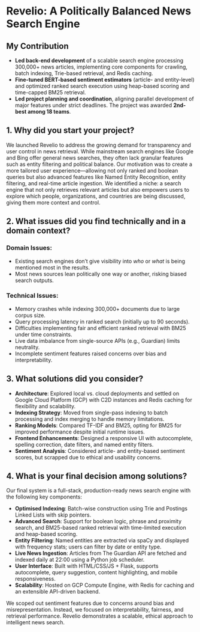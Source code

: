 # Revelio: A Politically Balanced News Search Engine

## My Contribution 
- **Led back-end development** of a scalable search engine processing 300,000+ news articles, implementing core components for crawling, batch indexing, Trie-based retrieval, and Redis caching.
-  **Fine-tuned BERT-based sentiment estimators** (article- and entity-level) and optimized ranked search execution using heap-based scoring and time-capped BM25 retrieval.
-  **Led project planning and coordination**, aligning parallel development of major features under strict deadlines. The project was awarded **2nd-best among 18 teams**.

## 1. Why did you start your project?

We launched Revelio to address the growing demand for transparency and user control in news retrieval. While mainstream search engines like Google and Bing offer general news searches, they often lack granular features such as entity filtering and political balance. Our motivation was to create a more tailored user experience—allowing not only ranked and boolean queries but also advanced features like Named Entity Recognition, entity filtering, and real-time article ingestion. We identified a niche: a search engine that not only retrieves relevant articles but also empowers users to explore which people, organizations, and countries are being discussed, giving them more context and control.

## 2. What issues did you find technically and in a domain context?

### Domain Issues:
- Existing search engines don’t give visibility into *who* or *what* is being mentioned most in the results.
- Most news sources lean politically one way or another, risking biased search outputs.

### Technical Issues:
- Memory crashes while indexing 300,000+ documents due to large corpus size.
- Query processing latency in ranked search (initially up to 90 seconds).
- Difficulties implementing fair and efficient ranked retrieval with BM25 under time constraints.
- Live data imbalance from single-source APIs (e.g., Guardian) limits neutrality.
- Incomplete sentiment features raised concerns over bias and interpretability.

## 3. What solutions did you consider?

- **Architecture**: Explored local vs. cloud deployments and settled on Google Cloud Platform (GCP) with C2D instances and Redis caching for flexibility and scalability.
- **Indexing Strategy**: Moved from single-pass indexing to batch processing and index merging to handle memory limitations.
- **Ranking Models**: Compared TF-IDF and BM25, opting for BM25 for improved performance despite initial runtime issues.
- **Frontend Enhancements**: Designed a responsive UI with autocomplete, spelling correction, date filters, and named entity filters.
- **Sentiment Analysis**: Considered article- and entity-based sentiment scores, but scrapped due to ethical and usability concerns.

## 4. What is your final decision among solutions?

Our final system is a full-stack, production-ready news search engine with the following key components:

- **Optimised Indexing**: Batch-wise construction using Trie and Postings Linked Lists with skip pointers.
- **Advanced Search**: Support for boolean logic, phrase and proximity search, and BM25-based ranked retrieval with time-limited execution and heap-based scoring.
- **Entity Filtering**: Named entities are extracted via spaCy and displayed with frequency stats; users can filter by date or entity type.
- **Live News Ingestion**: Articles from The Guardian API are fetched and indexed daily at 22:00 using a Python job scheduler.
- **User Interface**: Built with HTML/CSS/JS + Flask, supports autocomplete, query suggestion, content highlighting, and mobile responsiveness.
- **Scalability**: Hosted on GCP Compute Engine, with Redis for caching and an extensible API-driven backend.

We scoped out sentiment features due to concerns around bias and misrepresentation. Instead, we focused on interpretability, fairness, and retrieval performance. Revelio demonstrates a scalable, ethical approach to intelligent news search.



